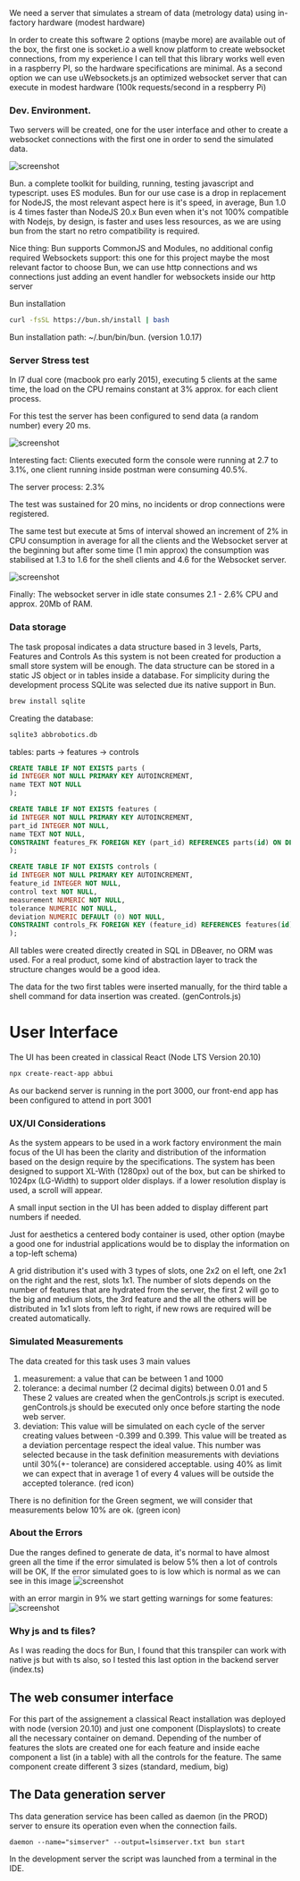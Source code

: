 We need a server that simulates a stream of data (metrology data) using in-factory hardware (modest hardware) 

In order to create this software 2 options (maybe more) are available out of the box, the first one is socket.io a well know platform to create websocket connections, from my experience I can tell that this library works well even in a raspberry PI, so the hardware specifications are minimal. As a second option we can use uWebsockets.js an optimized websocket server that can execute in modest hardware (100k requests/second in a respberry Pi)

### Dev. Environment.
Two servers will be created, one for the user interface and other to create a websocket connections with the first one in order to send the simulated data.

![screenshot](./Images/system_design.png)

Bun. a complete toolkit for building, running, testing javascript and typescript. uses ES modules. Bun for our use case is a drop in replacement for NodeJS, the most relevant aspect here is it's speed, in average, Bun 1.0 is  4 times faster than NodeJS 20.x
Bun even when it's not 100% compatible with Nodejs, by design, is faster and uses less resources, as we are using bun from the start no retro compatibility is required.

Nice thing: Bun supports CommonJS and Modules, no additional config required
Websockets support: this one for this project maybe the most relevant factor to choose Bun, we can use http connections and ws connections just adding an event handler for websockets inside our http server

Bun installation
``` bash
curl -fsSL https://bun.sh/install | bash
```

Bun installation path: ~/.bun/bin/bun. (version 1.0.17)

### Server Stress test
In I7 dual core (macbook pro early 2015), executing 5 clients at the same time, the load on the CPU remains constant at 3% approx. for each client process.

For this test the server has been configured to send data (a random number) every 20 ms.

![screenshot](./Images/cpu-test1.png)

Interesting fact: Clients executed form the console were running at 2.7 to 3.1%, one client running inside postman were consuming 40.5%.

The server process: 2.3%

The test was sustained for 20 mins, no incidents or drop connections were registered.

The same test but execute at 5ms of interval showed an increment of 2% in CPU consumption in average for all the clients and the Websocket server at the beginning but after some time (1 min approx) the consumption was stabilised  at 1.3 to 1.6 for the shell clients and 4.6 for the Websocket server.

![screenshot](./Images/cpu-test2.png)

Finally:
The websocket server in idle state consumes 2.1 - 2.6% CPU and approx. 20Mb of RAM.


### Data storage 
The task proposal indicates a data structure based in 3 levels, Parts, Features and Controls
As this system is not been created for production a small store system will be enough.  The data structure can be stored in a static JS object or in tables inside a database. For simplicity during the development process SQLite was selected  due its native support in Bun.

``` bash
brew install sqlite
```

Creating the database:
```bash
sqlite3 abbrobotics.db
```

tables: parts -> features -> controls
```sql
CREATE TABLE IF NOT EXISTS parts (
id INTEGER NOT NULL PRIMARY KEY AUTOINCREMENT,
name TEXT NOT NULL
);

CREATE TABLE IF NOT EXISTS features (
id INTEGER NOT NULL PRIMARY KEY AUTOINCREMENT,
part_id INTEGER NOT NULL,
name TEXT NOT NULL,
CONSTRAINT features_FK FOREIGN KEY (part_id) REFERENCES parts(id) ON DELETE CASCADE ON UPDATE CASCADE
);

CREATE TABLE IF NOT EXISTS controls (
id INTEGER NOT NULL PRIMARY KEY AUTOINCREMENT,
feature_id INTEGER NOT NULL,
control text NOT NULL,
measurement NUMERIC NOT NULL,
tolerance NUMERIC NOT NULL,
deviation NUMERIC DEFAULT (0) NOT NULL,
CONSTRAINT controls_FK FOREIGN KEY (feature_id) REFERENCES features(id) ON DELETE CASCADE ON UPDATE CASCADE
);
```

All  tables were created directly created in SQL in  DBeaver, no ORM was used. For a real product, some kind of abstraction layer to track the structure changes would be a good idea.

The data for the two first tables were inserted manually, for the third table a shell command for data insertion was created. (genControls.js)

# User Interface
The UI has been created in classical React (Node LTS Version 20.10)

```bash
npx create-react-app abbui
```

As our backend server is running in the port 3000, our front-end app has been configured to attend in port 3001

### UX/UI Considerations
As the system appears to be used in a work factory environment the main focus of the UI has been the clarity and distribution of the information based on the design require by the specifications. The system has been designed to support XL-With (1280px) out of the box, but can be shirked to 1024px (LG-Width) to support older displays. if a lower resolution display is used, a scroll will appear.

A small input section in the UI has been added to display different part numbers if needed.

Just for aesthetics a centered body container is used, other option (maybe a good one for industrial applications would be to display the information on a  top-left schema)

A grid distribution it's used with 3 types of slots, one 2x2 on el left, one 2x1 on the right and the rest, slots 1x1. The number of slots depends on the number of features that are hydrated from the server, the first 2 will go to the big and medium slots, the 3rd feature and the all the others will be distributed in 1x1 slots from left to right, if new rows are required will be created automatically.

### Simulated Measurements
The data created for this task uses 3 main values
1) measurement: a value that can be between 1 and 1000 
1) tolerance: a decimal number (2 decimal digits) between 0.01 and 5
These 2 values are created when the genControls.js script is executed.
genControls.js should be executed only once before starting the node web server.
3) deviation: This value will be simulated on each cycle of the server creating values between -0.399 and 0.399. This value will be treated as a deviation percentage respect the ideal value. This number was selected because in the task definition measurements with deviations until 30%(+- tolerance) are considered acceptable. using 40% as limit  we can expect that in average 1 of every 4 values will be outside the accepted tolerance. (red icon)

There is no definition for the Green segment, we will consider that measurements below 10% are ok. (green icon) 

### About the Errors
Due the ranges defined to generate de data, it's normal to have almost green all the time if the error simulated is below 5% then a lot of controls will be OK,
If the error simulated goes to is low which is normal as we can see in this image
![screenshot](./Images/ui-green.png)


with an error margin in 9% we start getting warnings for some features:
![screenshot](./Images/ui-green-yellow.png)

### Why js and ts files?
As I was reading the docs for Bun, I found that this transpiler can work with native js but with ts also, so I tested this last option in the backend server  (index.ts)

## The web consumer interface
For this part of the assignement a classical React installation was deployed with node (version 20.10) and just one component (Displayslots) to create all the necessary container on demand. Depending of the number of features the slots are created one for each feature and inside eache component a list (in a table) with all the controls for the feature. The same component create different 3 sizes (standard, medium, big)

## The Data generation server
Ths data generation service has been called as daemon (in the PROD) server to ensure its operation even when the connection fails.

```
daemon --name="simserver" --output=lsimserver.txt bun start
```
In the development server the script was launched from a terminal in the IDE.





